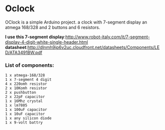 Oclock
======

OClock is a simple Arduino project. a clock with 7-segment display an atmega 168/328 and 2 buttons and 6 resistors.

__I use this 7-segment display__:<http://www.robot-italy.com/it/7-segment-display-4-digit-white-single-header.html>
__datasheet__:<http://dlnmh9ip6v2uc.cloudfront.net/datasheets/Components/LED/ATA3491BW.pdf>
### List of components:
    1 x atmega-168/328
    1 x 7-segment 4 digit
    4 x 220omh resistor 
    2 x 10Komh resistor
    2 x pushbutton
    2 x 22pF capacitor
    1 x 16Mhz crystal
    1 x lm7805
    1 x 100uF capacitor
    1 x 10uF capacitor
    1 x any silicon diode
    1 x 9-volt battry

